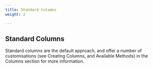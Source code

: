 ```yaml
---
title: Standard Columns
weight: 2

---
```


## Standard Columns

Standard columns are the default approach, and offer a number of customisations (see Creating Columns, and Available Methods) in the Columns section for more information.
